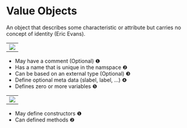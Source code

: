 # Value Objects
An object that describes some characteristic or attribute but carries no concept of identity (Eric Evans).

<table><tr><td><img src="https://cdn.rawgit.com/fuinorg/org.fuin.dsl.ddd/77343f0/doc/dsl/metadata/vo-simple.ddd.svg"></td></tr></table>

* May have a comment (Optional) &#x2776;
* Has a name that is unique in the namspace &#x2777; 
* Can be based on an external type (Optional) &#x2778;
* Define optional meta data (slabel, label, …) &#x2779;
* Defines zero or more variables &#x277A;

<table><tr><td><img src="https://cdn.rawgit.com/fuinorg/org.fuin.dsl.ddd/77343f0/doc/dsl/metadata/vo-methods.ddd.svg"></td></tr></table>

* May define constructors &#x2776;
* Can defined methods &#x2777;
